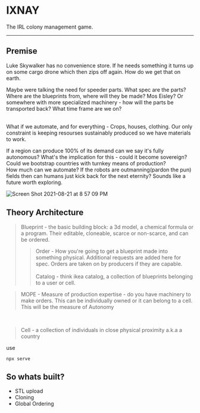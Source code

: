 # IXNAY

The IRL colony management game.

<hr>

<h2>Premise</h2>

Luke Skywalker has no convenience store. If he needs something it turns up on some cargo drone which then zips off again. How do we get that on earth. <br>

Maybe were talking the need for speeder parts. What spec are the parts? Where are the blueprints from, where will they be made? Mos Eisley? Or somewhere with more specialized machinery - how will the parts be transported back? What time frame are we on?

<br>
 What if we automate, and for everything - Crops, houses, clothing. Our only constraint is keeping resourses sustainably produced so we have materials to work.
<br>



If a region can produce 100% of its demand can we say it's fully autonomous? What's the implication for this - could it become sovereign? Could we bootstrap countries with turnkey means of production? <br>
How much can we automate? If the robots are outmanning(pardon the pun) fields then can humans just kick back for the next eternity? Sounds like a future worth exploring.

![Screen Shot 2021-08-21 at 8 57 09 PM](https://user-images.githubusercontent.com/81891724/130316621-deda16f8-259b-4949-9cad-ee0bc61a2ee0.png)


<h2>Theory Architecture</h2>

> Blueprint - the basic building block: a 3d model, a chemical formula or a program. Their editable, cloneable, scarce or non-scarce, and can be ordered. <br>
>> Order - How you're going to get a blueprint made into something physical. Additional requests are added here for spec. Orders are taken on by producers if they are capable.<br><br>
>> Catalog - think ikea catalog, a collection of blueprints belonging to a user or cell.<br>

> MOPE - Measure of production expertise - do you have machinery to make orders. This can be individually owned or it can belong to a cell. This will be the measure of Autonomy

<br>

> Cell - a collection of individuals in close physical proximity a.k.a a country

use

```
npx serve
```

<h2>So whats built?</h2>

<ul>
    <li>STL upload</li>
        <li>Cloning</li>
    <li>Global Ordering</li>

</ul>

